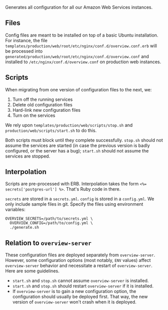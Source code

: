 Generates all configuration for all our Amazon Web Services instances.

## Files

Config files are meant to be installed on top of a basic Ubuntu installation.
For instance, the file
`templates/production/web/root/etc/nginx/conf.d/overview.conf.erb` will be
processed into `generated/production/web/root/etc/nginx/conf.d/overview.conf`
and installed to `/etc/nginx/conf.d/overview.conf` on production web instances.

## Scripts

When migrating from one version of configuration files to the next, we:

1. Turn off the running services
2. Delete old configuration files
3. Hard-link new configuration files
4. Turn on the services

We rely upon `templates/production/web/scripts/stop.sh` and
`production/web/scripts/start.sh` to do this.

Both scripts must block until they complete successfully. `stop.sh` should
not assume the services are started (in case the previous version is badly
configured, or the server has a bug); `start.sh` should not assume the services
are stopped.

## Interpolation

Scripts are pre-processed with ERB. Interpolation takes the form
`<%= secrets['postgres-url'] %>`. That's Ruby code in there.

`secrets` are stored in a `secrets.yml`. `config` is stored in a `config.yml`.
We only include sample files in git. Specify the files using environment
variables:

    OVERVIEW_SECRETS=/path/to/secrets.yml \
      OVERVIEW_CONFIG=/path/to/config.yml \
      ./generate.sh

## Relation to `overview-server`

These configuration files are deployed separately from `overview-server`.
However, some configuration options (most notably, `ENV` values) affect
`overview-server` behavior and necessitate a restart of `overview-server`.
Here are some guidelines.

* `start.sh` and `stop.sh` cannot assume `overview-server` is installed.
* `start.sh` and `stop.sh` should restart `overview-server` if it is installed.
* If `overview-server` is to gain a new configuration option, the configuration
  should usually be deployed first. That way, the new version of
  `overview-server` won't crash when it is deployed.
